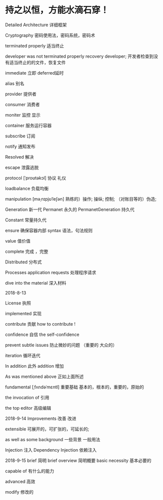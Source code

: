 
# 持之以恒，方能水滴石穿！

Detailed Architecture    详细框架

Cryptography        密码使用法，密码系统，密码术

terminated properly 适当终止

developer was not terminated properly recovery developer; 开发者检查到没有适当终止的的文件，恢复文件

immediate   立即 deferred延时

alias 别名

provider    提供者

consumer    消费者

moniter   监控 显示

container  服务运行容器

subscribe   订阅 


notify  通知发布 

Resolved 解决

escape  泄露逃脱

protocol   [ˈproʊtəkɔl]   协议  礼仪 

loadbalance  负载均衡


manipulation  [məˌnɪpjʊˈleʃən]  熟练的）操作; 操纵; 控制; （对账目等的）伪造;

Generation  新一代    Permanet 永久的  PermanetGeneration 持久代

Constant 常量持久代

ensure  确保容器内部
syntax 语法，句法规则

value 值价值 

complete  完成 ，完整

Distributed 分布式

Processes application requests  处理程序请求

dive into the material   深入材料

2018-8-13 
 
License   执照

implemented  实现

contribute  贡献   how to contribute !

confidence  自信   the self-confidence 

prevent subtle issues   防止微妙的问题 （重要的 大众的）

iteration  循环迭代

In addition  此外 addition 增加 

As was mentioned above  正如上面所述


fundamental  [ˌfʌndəˈmɛntl]  重要基础  基本的，根本的，重要的，原始的


the  invocation of  引用

the top  editor  高级编辑


2018-9-14
Improvements  改善 改进

extensible  可展开的，可扩张的，可延长的;

as well as some background   一些背景   一般用法

Injection  注入   Dependency Injection  依赖注入


2018-9-15
brief 简明 brief overview  简明概要
basic necessity   基本必要的

capable of  有什么的能力

advanced  高效 

modify  修改的
